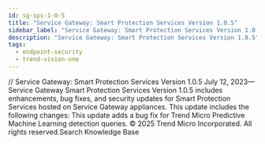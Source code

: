 ```yaml
---
id: sg-sps-1-0-5
title: "Service Gateway: Smart Protection Services Version 1.0.5"
sidebar_label: "Service Gateway: Smart Protection Services Version 1.0.5"
description: "Service Gateway: Smart Protection Services Version 1.0.5"
tags:
  - endpoint-security
  - trend-vision-one
---
```


/*<![CDATA[*/ $('#title').html($('meta[name=map-description]').attr('content')); /*]]>*/ Service Gateway: Smart Protection Services Version 1.0.5 July 12, 2023—Service Gateway Smart Protection Services Version 1.0.5 includes enhancements, bug fixes, and security updates for Smart Protection Services hosted on Service Gateway appliances. This update includes the following changes: This update adds a bug fix for Trend Micro Predictive Machine Learning detection queries. © 2025 Trend Micro Incorporated. All rights reserved.Search Knowledge Base